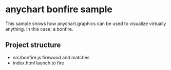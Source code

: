 # anychart bonfire sample

This sample shows how anychart.graphics can be used to visualize virtually anything. In this case: a bonfire.

## Project structure
* src/bonfire.js firewood and matches 
* index.html launch to fire 
